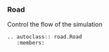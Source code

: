 ### Road

Control the flow of the simulation

```eval_rst
.. autoclass:: road.Road
   :members: 
```
